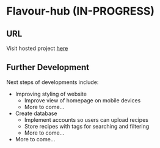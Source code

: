 # Flavour-hub (IN-PROGRESS)

## URL
Visit hosted project [here](flavour-hub.com)

## Further Development
Next steps of developments include:
- Improving styling of website
    - Improve view of homepage on mobile devices
    - More to come...
- Create database
    - Implement accounts so users can upload recipes
    - Store recipes with tags for searching and filtering
    - More to come...
- More to come...